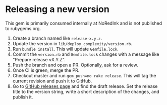 # Releasing a new version

This gem is primarily consumed internally at NoRedInk and is not published
to rubygems.org.

1. Create a branch named like `release-x.y.z`.
1. Update the version in `lib/deploy_complexity/version.rb`.
1. Run `bundle install`. This will update `Gemfile.lock`.
1. Commit the `version.rb` and `Gemfile.lock` changes with a message like "Prepare release vX.Y.Z".
1. Push the branch and open a PR. Optionally, ask for a review.
1. Once CI is green, merge the PR.
1. Checkout master and run `gem_push=no rake release`. This will tag the current revision and push it to GitHub.
1. Go to [GitHub releases page][releases] and find the draft release. Set the release title to the version string, write a short description of the changes, and publish it.

[releases]: https://github.com/NoRedInk/deploy-complexity/releases
